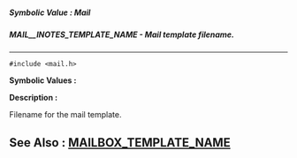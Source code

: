 ##### Symbolic Value : Mail
##### MAIL__INOTES_TEMPLATE_NAME - Mail template filename.
---
```
#include <mail.h>
```

**Symbolic Values :**



**Description :**

Filename for the mail template.


**See Also :**
[MAILBOX_TEMPLATE_NAME](/domino-c-api-docs/reference/Symb/MAILBOX_TEMPLATE_NAME)
---
